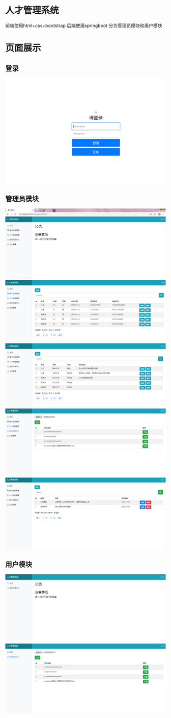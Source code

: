 # 人才管理系统
前端使用html+css+bootstrap 后端使用springboot 分为管理员模块和用户模块
# 页面展示
## 登录
![](https://github.com/kru119/empsystem/blob/imgs/%E5%9B%BE%E7%89%871.png?raw=true)
## 管理员模块
![](https://github.com/kru119/empsystem/blob/imgs/%E5%9B%BE%E7%89%872.png?raw=true)
![](https://github.com/kru119/empsystem/blob/imgs/%E5%9B%BE%E7%89%873.png?raw=true)
![](https://github.com/kru119/empsystem/blob/imgs/%E5%9B%BE%E7%89%874.png?raw=true)
![](https://github.com/kru119/empsystem/blob/imgs/%E5%9B%BE%E7%89%875.png?raw=true)
![](https://github.com/kru119/empsystem/blob/imgs/%E5%9B%BE%E7%89%876.png?raw=true)
## 用户模块
![](https://github.com/kru119/empsystem/blob/imgs/%E5%9B%BE%E7%89%877.png?raw=true)
![](https://github.com/kru119/empsystem/blob/imgs/%E5%9B%BE%E7%89%878.png?raw=true)
